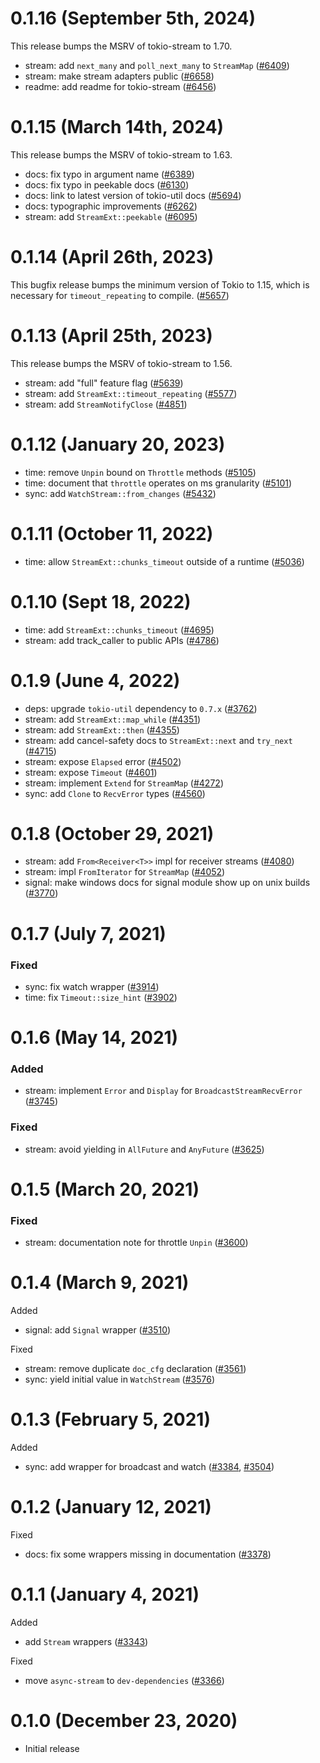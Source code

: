 # 0.1.16 (September 5th, 2024)

This release bumps the MSRV of tokio-stream to 1.70.

- stream: add `next_many` and `poll_next_many` to `StreamMap` ([#6409])
- stream: make stream adapters public ([#6658])
- readme: add readme for tokio-stream ([#6456])

[#6409]: https://github.com/tokio-rs/tokio/pull/6409
[#6658]: https://github.com/tokio-rs/tokio/pull/6658
[#6456]: https://github.com/tokio-rs/tokio/pull/6456

# 0.1.15 (March 14th, 2024)

This release bumps the MSRV of tokio-stream to 1.63.

- docs: fix typo in argument name ([#6389])
- docs: fix typo in peekable docs ([#6130])
- docs: link to latest version of tokio-util docs ([#5694])
- docs: typographic improvements ([#6262])
- stream: add `StreamExt::peekable` ([#6095])

[#5694]: https://github.com/tokio-rs/tokio/pull/5694
[#6095]: https://github.com/tokio-rs/tokio/pull/6095
[#6130]: https://github.com/tokio-rs/tokio/pull/6130
[#6262]: https://github.com/tokio-rs/tokio/pull/6262
[#6389]: https://github.com/tokio-rs/tokio/pull/6389

# 0.1.14 (April 26th, 2023)

This bugfix release bumps the minimum version of Tokio to 1.15, which is
necessary for `timeout_repeating` to compile. ([#5657])

[#5657]: https://github.com/tokio-rs/tokio/pull/5657

# 0.1.13 (April 25th, 2023)

This release bumps the MSRV of tokio-stream to 1.56.

- stream: add "full" feature flag ([#5639])
- stream: add `StreamExt::timeout_repeating` ([#5577])
- stream: add `StreamNotifyClose` ([#4851])

[#4851]: https://github.com/tokio-rs/tokio/pull/4851
[#5577]: https://github.com/tokio-rs/tokio/pull/5577
[#5639]: https://github.com/tokio-rs/tokio/pull/5639

# 0.1.12 (January 20, 2023)

- time: remove `Unpin` bound on `Throttle` methods ([#5105])
- time: document that `throttle` operates on ms granularity ([#5101])
- sync: add `WatchStream::from_changes` ([#5432])

[#5105]: https://github.com/tokio-rs/tokio/pull/5105
[#5101]: https://github.com/tokio-rs/tokio/pull/5101
[#5432]: https://github.com/tokio-rs/tokio/pull/5432

# 0.1.11 (October 11, 2022)

- time: allow `StreamExt::chunks_timeout` outside of a runtime ([#5036])

[#5036]: https://github.com/tokio-rs/tokio/pull/5036

# 0.1.10 (Sept 18, 2022)

- time: add `StreamExt::chunks_timeout` ([#4695])
- stream: add track_caller to public APIs ([#4786])

[#4695]: https://github.com/tokio-rs/tokio/pull/4695
[#4786]: https://github.com/tokio-rs/tokio/pull/4786

# 0.1.9 (June 4, 2022)

- deps: upgrade `tokio-util` dependency to `0.7.x` ([#3762])
- stream: add `StreamExt::map_while` ([#4351])
- stream: add `StreamExt::then` ([#4355])
- stream: add cancel-safety docs to `StreamExt::next` and `try_next` ([#4715])
- stream: expose `Elapsed` error ([#4502])
- stream: expose `Timeout` ([#4601])
- stream: implement `Extend` for `StreamMap` ([#4272])
- sync: add `Clone` to `RecvError` types ([#4560])

[#3762]: https://github.com/tokio-rs/tokio/pull/3762
[#4272]: https://github.com/tokio-rs/tokio/pull/4272
[#4351]: https://github.com/tokio-rs/tokio/pull/4351
[#4355]: https://github.com/tokio-rs/tokio/pull/4355
[#4502]: https://github.com/tokio-rs/tokio/pull/4502
[#4560]: https://github.com/tokio-rs/tokio/pull/4560
[#4601]: https://github.com/tokio-rs/tokio/pull/4601
[#4715]: https://github.com/tokio-rs/tokio/pull/4715

# 0.1.8 (October 29, 2021)

- stream: add `From<Receiver<T>>` impl for receiver streams ([#4080])
- stream: impl `FromIterator` for `StreamMap` ([#4052])
- signal: make windows docs for signal module show up on unix builds ([#3770])

[#3770]: https://github.com/tokio-rs/tokio/pull/3770
[#4052]: https://github.com/tokio-rs/tokio/pull/4052
[#4080]: https://github.com/tokio-rs/tokio/pull/4080

# 0.1.7 (July 7, 2021)

### Fixed

- sync: fix watch wrapper ([#3914])
- time: fix `Timeout::size_hint` ([#3902])

[#3902]: https://github.com/tokio-rs/tokio/pull/3902
[#3914]: https://github.com/tokio-rs/tokio/pull/3914

# 0.1.6 (May 14, 2021)

### Added

- stream: implement `Error` and `Display` for `BroadcastStreamRecvError` ([#3745])

### Fixed

- stream: avoid yielding in `AllFuture` and `AnyFuture` ([#3625])

[#3745]: https://github.com/tokio-rs/tokio/pull/3745
[#3625]: https://github.com/tokio-rs/tokio/pull/3625

# 0.1.5 (March 20, 2021)

### Fixed

- stream: documentation note for throttle `Unpin` ([#3600])

[#3600]: https://github.com/tokio-rs/tokio/pull/3600

# 0.1.4 (March 9, 2021)

Added

- signal: add `Signal` wrapper ([#3510])

Fixed

- stream: remove duplicate `doc_cfg` declaration ([#3561])
- sync: yield initial value in `WatchStream` ([#3576])

[#3510]: https://github.com/tokio-rs/tokio/pull/3510
[#3561]: https://github.com/tokio-rs/tokio/pull/3561
[#3576]: https://github.com/tokio-rs/tokio/pull/3576

# 0.1.3 (February 5, 2021)

Added

 - sync: add wrapper for broadcast and watch ([#3384], [#3504])

[#3384]: https://github.com/tokio-rs/tokio/pull/3384
[#3504]: https://github.com/tokio-rs/tokio/pull/3504

# 0.1.2 (January 12, 2021)

Fixed

 - docs: fix some wrappers missing in documentation ([#3378])

[#3378]: https://github.com/tokio-rs/tokio/pull/3378

# 0.1.1 (January 4, 2021)

Added

 - add `Stream` wrappers ([#3343])

Fixed

 - move `async-stream` to `dev-dependencies` ([#3366])

[#3366]: https://github.com/tokio-rs/tokio/pull/3366
[#3343]: https://github.com/tokio-rs/tokio/pull/3343

# 0.1.0 (December 23, 2020)

 - Initial release

